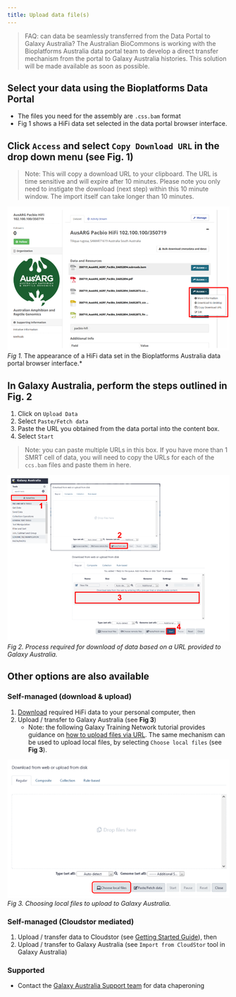 ```yaml
---
title: Upload data file(s)
---
```


> FAQ: can data be seamlessly transferred from the Data Portal to Galaxy Australia?
The Australian BioCommons is working with the Bioplatforms Australia data portal team to develop a direct transfer mechanism from the portal to Galaxy Australia histories. This solution will be made available as soon as possible.

## Select your data using the Bioplatforms Data Portal
- The files you need for the assembly are ```.css.bam``` format
- Fig 1 shows a HiFi data set selected in the data portal browser interface.

## Click ```Access``` and select ```Copy Download URL``` in the drop down menu (see Fig. 1)

> Note: This will copy a download URL to your clipboard. 
> The URL is time sensitive and will expire after 10 minutes. 
> Please note you only need to instigate the download (next step) within this 10 minute window. 
> The import itself can take longer than 10 minutes.

![](../genome_assembly/images/data%20portal.png)
*Fig 1.* The appearance of a HiFi data set in the Bioplatforms Australia data portal browser interface.*



## In Galaxy Australia, perform the steps outlined in Fig. 2

1. Click on ```Upload Data``` 
2. Select ```Paste/Fetch data```
3. Paste the URL you obtained from the data portal into the content box.
4. Select ```Start```

> Note: you can paste multiple URLs in this box. If you have more than 1 SMRT cell of data, you will need to copy the URLs for each of the ```ccs.bam``` files and paste them in here.

![](../genome_assembly/images/import%20data.png)
*Fig 2. Process required for download of data based on a URL provided to Galaxy Australia.*

## Other options are also available

### Self-managed (download & upload)

1. [Download](https://usersupport.bioplatforms.com/programmatic_access.html) required HiFi data to your personal computer, then
2. Upload / transfer to Galaxy Australia (see **Fig 3**)
     - Note: the following Galaxy Training Network tutorial provides guidance on [how to upload files via URL](https://training.galaxyproject.org/training-material/topics/introduction/tutorials/galaxy-intro-short/tutorial.html#upload-a-file). The same mechanism can be used to upload local files, by selecting ```Choose local files``` (see **Fig 3**).

![](../genome_assembly/images/2_upload.png)
*Fig 3. Choosing local files to upload to Galaxy Australia.*

### Self-managed (Cloudstor mediated)

1. Upload / transfer data to Cloudstor (see [Getting Started Guide](https://support.aarnet.edu.au/hc/en-us/articles/227469547-CloudStor-Getting-Started-Guide)), then
2. Upload / transfer to Galaxy Australia (see ```Import from CloudStor``` tool in Galaxy Australia)

### Supported

- Contact the [Galaxy Australia Support team](mailto:help@genome.edu.au) for data chaperoning
